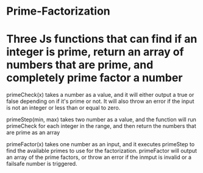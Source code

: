 # Prime-Factorization
# Three Js functions that can find if an integer is prime, return an array of numbers that are prime, and completely prime factor a number

primeCheck(x) takes a number as a value, and it will either output a true or false depending on if it's prime or not. It will also throw an error if the input is not an integer or less than or equal to zero.

primeStep(min, max) takes two number as a value, and the function will run primeCheck for each integer in the range, and then return the numbers that are prime as an array

primeFactor(x) takes one number as an input, and it executes primeStep to find the available primes to use for the factorization. primeFactor will output an array of the prime factors, or throw an error if the inmput is invalid or a failsafe number is triggered.

